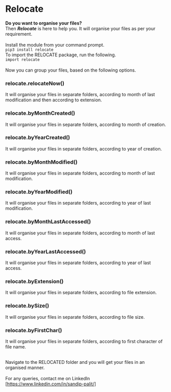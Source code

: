 # Relocate
**Do you want to organise your files?** <br>
Then **_Relocate_** is here to help you. It will organise your files as per your requirement.  <br><br>
Install the module from your command prompt.<br>
`pip3 install relocate`  <br>
To import the RELOCATE package, run the following. <br>
`import relocate`  <br><br>
Now you can group your files, based on the following options.
### relocate.relocateNow()
It will organise your files in separate folders, according to month of last modification and then according to extension.  <br>
### relocate.byMonthCreated()
It will organise your files in separate folders, according to month of creation.  <br>
### relocate.byYearCreated()
It will organise your files in separate folders, according to year of creation.  <br>
### relocate.byMonthModified()
It will organise your files in separate folders, according to month of last modification.  <br>
### relocate.byYearModified()
It will organise your files in separate folders, according to year of last modification.  <br>
### relocate.byMonthLastAccessed()
It will organise your files in separate folders, according to month of last access.  <br>
### relocate.byYearLastAccessed()
It will organise your files in separate folders, according to year of last access.  <br>
### relocate.byExtension()
It will organise your files in separate folders, according to file extension.  <br>
### relocate.bySize()
It will organise your files in separate folders, according to file size.  <br>
### relocate.byFirstChar()
It will organise your files in separate folders, according to first character of file name.  <br><br>

Navigate to the RELOCATED folder  and you will get your files in an organised manner.  <br><br>
For any queries, contact me on LinkedIn [https://www.linkedin.com/in/sandip-palit/]